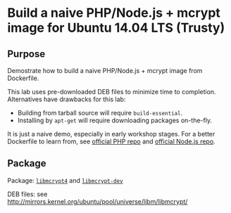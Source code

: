 Build a naive PHP/Node.js + mcrypt image for Ubuntu 14.04 LTS (Trusty)
===


## Purpose

Demostrate how to build a naive PHP/Node.js + mcrypt image from Dockerfile.

This lab uses pre-downloaded DEB files to minimize time to completion. Alternatives have drawbacks for this lab:

  - Building from tarball source will require `build-essential`.
  - Installing by `apt-get` will require downloading packages on-the-fly.

It is just a naive demo, especially in early workshop stages. For a better Dockerfile to learn from, see [official PHP repo](https://registry.hub.docker.com/_/php/) and [official Node.js repo](https://registry.hub.docker.com/_/node/).


## Package

Package: [`libmcrypt4`](http://packages.ubuntu.com/trusty/libmcrypt4) and [`libmcrypt-dev`](http://packages.ubuntu.com/trusty/libmcrypt-dev)

DEB files: see http://mirrors.kernel.org/ubuntu/pool/universe/libm/libmcrypt/
